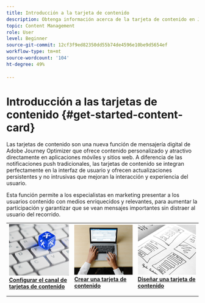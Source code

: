 ```yaml
---
title: Introducción a la tarjeta de contenido
description: Obtenga información acerca de la tarjeta de contenido en Journey Optimizer
topic: Content Management
role: User
level: Beginner
source-git-commit: 12cf3f9ed82350dd55b74de4596e10be9d5654ef
workflow-type: tm+mt
source-wordcount: '104'
ht-degree: 49%

---
```


# Introducción a las tarjetas de contenido {#get-started-content-card}

Las tarjetas de contenido son una nueva función de mensajería digital de Adobe Journey Optimizer que ofrece contenido personalizado y atractivo directamente en aplicaciones móviles y sitios web. A diferencia de las notificaciones push tradicionales, las tarjetas de contenido se integran perfectamente en la interfaz de usuario y ofrecen actualizaciones persistentes y no intrusivas que mejoran la interacción y experiencia del usuario.

Esta función permite a los especialistas en marketing presentar a los usuarios contenido con medios enriquecidos y relevantes, para aumentar la participación y garantizar que se vean mensajes importantes sin distraer al usuario del recorrido.

<table style="table-layout:fixed"><tr style="border: 0;">
<td>
<a href="content-card-configuration.md">
<img alt="Posible cliente" src="../assets/do-not-localize/sms-config.jpg">
</a>
<div><a href="content-card-configuration.md"><strong>Configurar el canal de tarjetas de contenido</strong>
</div>
<p>
</td>
<td>
<a href="create-content-card.md">
<img alt="Poco frecuente" src="../assets/do-not-localize/sms-create.jpeg">
</a>
<div>
<a href="create-content-card.md"><strong>Crear una tarjeta de contenido</strong></a>
</div>
<p></td>
<td>
<a href="design-content-card.md">
<img alt="Validación" src="../assets/do-not-localize/web-design.jpg">
</a>
<div>
<a href="design-content-card.md"><strong>Diseñar una tarjeta de contenido</strong></a>
</div>
<p>
</td>
</tr></table>


